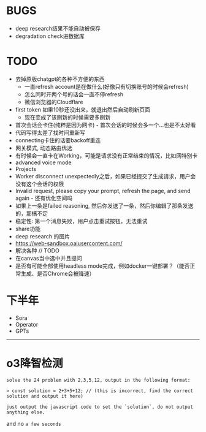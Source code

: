 # BUGS

* deep research结果不能自动被保存
* degradation check进数据库

# TODO

* 去掉原版chatgpt的各种不方便的东西
  * 一直refresh account是在做什么(好像只有切换账号的时候会refresh)
  * 怎么同时开两个号的话会一直不停refresh
  * 微信浏览器的Cloudflare
* first token 如果10秒还没出来，就退出然后自动刷新页面
  * 现在变成了该刷新的时候需要多刷新
* 首次会话会卡住(纯粹是因为网卡) - 首次会话的时候会多一个...也是不太好看
* 代码写得太差了找时间重新写
* connecting卡住的话要backoff重连
* 网关模式, 动态路由优选
* 有时候会一直卡在Working，可能是请求没有正常结束的情况，比如网特别卡
* advanced voice mode
* Projects
* Worker disconnect unexpectedly之后，如果已经提交了生成请求，用户会没有这个会话的权限
* Invalid request, please copy your prompt, refresh the page, and send again - 还有优化空间吗
* 如果上一条是failed reasoning, 然后你发送了一条，然后你编辑了那条发送的，那搞不定
* 稳定性: 第一个消息失败，用户点击重试按钮，无法重试
* share功能
* deep research 的图片
* https://web-sandbox.oaiusercontent.com/
* 解决各种 // TODO
* 在canvas当中选中并且提问
* 是否有可能全部使用headless mode完成，例如docker一键部署？（能否正常生成、是否Chrome会被降速）

# 下半年
* Sora
* Operator
* GPTs

---

# o3降智检测

```
solve the 24 problem with 2,3,5,12, output in the following format:

> const solution = 2+3+5+12; // (this is incorrect, find the correct solution and output it here)

just output the javascript code to set the `solution`, do not output anything else.
```

and no `a few seconds`